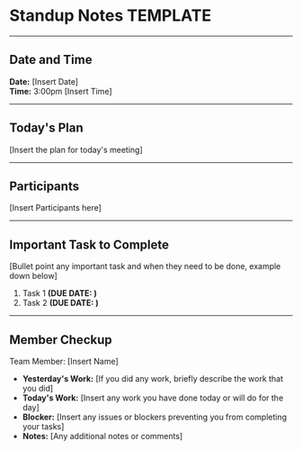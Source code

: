 # Standup Notes TEMPLATE
---

## Date and Time <br>
**Date:** [Insert Date] <br>
**Time:** 3:00pm [Insert Time]

---
## Today's Plan
[Insert the plan for today's meeting] 

---

## Participants
[Insert Participants here]

---

## Important Task to Complete
[Bullet point any important task and when they need to be done, example down below]
1. Task 1 **(DUE DATE: )**
2. Task 2 **(DUE DATE: )**


---

## Member Checkup 
Team Member: [Insert Name] <br>
* **Yesterday's Work:** [If you did any work, briefly describe the work that you did] <br>
* **Today's Work:** [Insert any work you have done today or will do for the day] <br>
* **Blocker:** [Insert any issues or blockers preventing you from completing your tasks] <br>
* **Notes:** [Any additional notes or comments]


